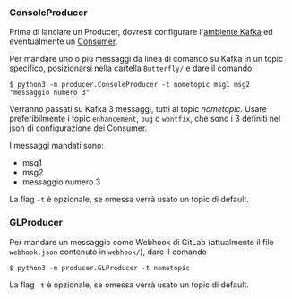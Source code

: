### ConsoleProducer

Prima di lanciare un Producer, dovresti configurare l'[ambiente Kafka](https://github.com/Vashy/AlphaSix/tree/develop/Butterfly/README.md) ed
eventualmente un [Consumer](https://github.com/Vashy/AlphaSix/tree/develop/Butterfly/consumer/README.md).

Per mandare uno o più messaggi da linea di comando su Kafka in un topic specifico, posizionarsi nella cartella `Butterfly/` e dare il comando:

    $ python3 -m producer.ConsoleProducer -t nometopic msg1 msg2 "messaggio numero 3"

Verranno passati su Kafka 3 messaggi, tutti al topic *nometopic*. Usare preferibilmente i topic `enhancement`, `bug` o `wontfix`, che sono i 3 definiti nel json
di configurazione dei Consumer.

I messaggi mandati sono:
* msg1
* msg2
* messaggio numero 3

La flag `-t` è opzionale, se omessa verrà usato un topic di default.


### GLProducer

Per mandare un messaggio come Webhook di GitLab (attualmente il file `webhook.json` contenuto in `webhook/`), dare il comando

    $ python3 -m producer.GLProducer -t nometopic

La flag `-t` è opzionale, se omessa verrà usato un topic di default.
